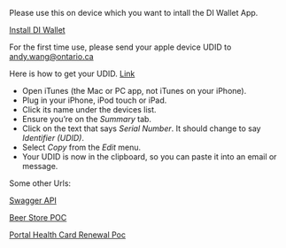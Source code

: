 
Please use this on device which you want to intall the DI Wallet App.

<a href='itms-services://?action=download-manifest&url=https://andywang1908.github.io/images/manifest.plist'>Install DI Wallet </a>

For the first time use, please send your apple device UDID to andy.wang@ontario.ca

Here is how to get your UDID. <a href='https://www.innerfence.com/howto/find-iphone-unique-device-identifier-udid'>Link</a>

<ul>
<li>Open iTunes (the Mac or PC app, not iTunes on your iPhone).</li>
<li>Plug in your iPhone, iPod touch or iPad.</li>
<li>Click its name under the devices list.</li>
<li>Ensure you’re on the <em>Summary</em> tab.</li>
<li>Click on the text that says <em>Serial Number</em>. It should change to say <em>Identifier (UDID)</em>.</li>
<li>Select <em>Copy</em> from the <em>Edit</em> menu.</li>
<li>Your UDID is now in the clipboard, so you can paste it into an email or message.</li>
</ul>

Some other Urls:

<a href='http://ec2-35-183-15-133.ca-central-1.compute.amazonaws.com:8080/S2I_WalletService/swagger-ui.html'>Swagger API</a>

<a href='http://ec2-35-183-15-133.ca-central-1.compute.amazonaws.com:8080/examples/3rd-party/beer-store2'>Beer Store POC</a>

<a href='http://ec2-35-183-15-133.ca-central-1.compute.amazonaws.com:8080/examples/3rd-party/portal/'>Portal Health Card Renewal Poc</a>


